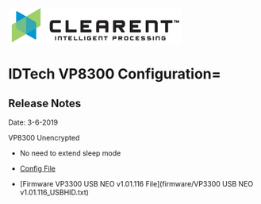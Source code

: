 ![Screenshot](docs/clearent_logo.jpg)

# IDTech VP8300 Configuration=

## Release Notes

Date: 3-6-2019

VP8300 Unencrypted

* No need to extend sleep mode

* [Config File](config/good_betty_03061029.json)

* [Firmware VP3300 USB NEO v1.01.116 File](firmware/VP3300 USB NEO v1.01.116_USBHID.txt)
